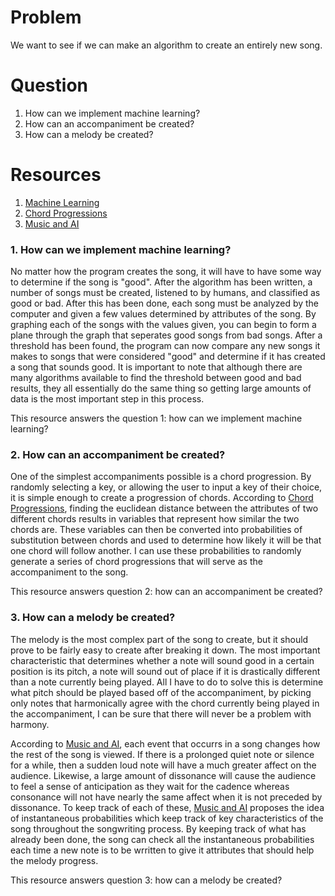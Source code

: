 # Problem
We want to see if we can make an algorithm to create an entirely new song.

# Question
1. How can we implement machine learning?
2. How can an accompaniment be created?
3. How can a melody be created?

# Resources
1. [Machine Learning]
2. [Chord Progressions]
3. [Music and AI]

### 1. How can we implement machine learning?
No matter how the program creates the song, it will have to have some way to determine if the song is "good". After the algorithm has been written, a number of songs must be created, listened to by humans, and classified as good or bad. After this has been done, each song must be analyzed by the computer and given a few values determined by attributes of the song. By graphing each of the songs with the values given, you can begin to form a plane through the graph that seperates good songs from bad songs. After a threshold has been found, the program can now compare any new songs it makes to songs that were considered "good" and determine if it has created a song that sounds good. It is important to note that although there are many algorithms available to find the threshold between good and bad results, they all essentially do the same thing so getting large amounts of data is the most important step in this process.

This resource answers the question 1: how can we implement machine learning?

### 2. How can an accompaniment be created?

One of the simplest accompaniments possible is a chord progression. By randomly selecting a key, or allowing the user to input a key of their choice, it is simple enough to create a progression of chords. According to [Chord Progressions], finding the euclidean distance between the attributes of two different chords results in variables that represent how similar the two chords are. These variables can then be converted into probabilities of substitution between chords and used to determine how likely it will be that one chord will follow another. I can use these probabilities to randomly generate a series of chord progressions that will serve as the accompaniment to the song.

This resource answers question 2: how can an accompaniment be created?

### 3. How can a melody be created?
The melody is the most complex part of the song to create, but it should prove to be fairly easy to create after breaking it down. The most important characteristic that determines whether a note will sound good in a certain position is its pitch, a note will sound out of place if it is drastically different than a note currently being played. All I have to do to solve this is determine what pitch should be played based off of the accompaniment, by picking only notes that harmonically agree with the chord currently being played in the accompaniment, I can be sure that there will never be a problem with harmony. 

According to [Music and AI], each event that occurrs in a song changes how the rest of the song is viewed. If there is a prolonged quiet note or silence for a while, then a sudden loud note will have a much greater affect on the audience. Likewise, a large amount of dissonance will cause the audience to feel a sense of anticipation as they wait for the cadence whereas consonance will not have nearly the same affect when it is not preceded by dissonance. To keep track of each of these, [Music and AI] proposes the idea of instantaneous probabilities which keep track of key characteristics of the song throughout the songwriting process. By keeping track of what has already been done, the song can check all the instantaneous probabilities each time a new note is to be wrritten to give it attributes that should help the melody progress.

This resource answers question 3: how can a melody be created?

[Machine Learning]: http://homes.cs.washington.edu/~pedrod/papers/cacm12.pdf
[Chord Progressions]: http://ismir2005.ismir.net/proceedings/1091.pdf
[Music and AI]: http://music.arts.uci.edu/dobrian/CD.music.ai.htm
